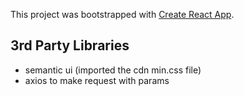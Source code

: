 This project was bootstrapped with [Create React App](https://github.com/facebook/create-react-app).

## 3rd Party Libraries

- semantic ui (imported the cdn min.css file)
- axios to make request with params
